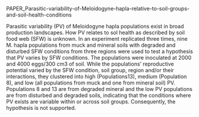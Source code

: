 PAPER_Parasitic-variability-of-Meloidogyne-hapla-relative-to-soil-groups-and-soil-health-conditions

Parasitic variability (PV) of Meloidogyne hapla populations exist in broad production landscapes. How PV relates to sol health as described by soil food web (SFW) is unknown. In an experiment replicated three times, nine M. hapla populations from muck and mineral soils with degraded and disturbed SFW conditions from three regions were used to test a hypothesis that PV varies by SFW conditions. The populations were inoculated at 2000 and 4000 eggs/300 cm3 of soil. While the populations’ reproductive potential varied by the SFW condition, soil group, region and/or their interactions, they clustered into high (Populations13), medium (Population 8), and low (all populations from muck and one from mineral soil) PV. Populations 8 and 13 are from degraded mineral and the low PV populations are from disturbed and degraded soils, indicating that the conditions where PV exists are variable within or across soil groups. Consequently, the hypothesis is not supported.
